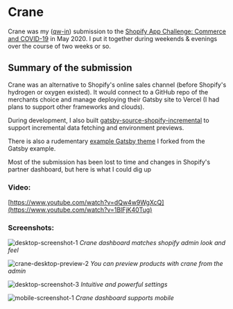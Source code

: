 # Crane

Crane was my ([qw-in](https://github.com/qw-in)) submission to the [Shopify App Challenge: Commerce and COVID-19](https://www.shopify.com/partners/blog/shopify-app-challenge?itcat=partner_blog&itterm=app_challenge_winners#) in May 2020. I put it together during weekends & evenings over the course of two weeks or so.  

## Summary of the submission

Crane was an alternative to Shopify's online sales channel (before Shopify's hydrogen or oxygen existed). It would connect to a GitHub repo of the merchants choice and manage deploying their Gatsby site to Vercel (I had plans to support other frameworks and clouds).

During development, I also built [gatsby-source-shopify-incremental](https://github.com/dignified-org/gatsby-source-shopify-incremental) to support incremental data fetching and environment previews.

There is also a rudementary [example Gatsby theme](https://github.com/dignified-org/gatsby-starter-crane) I forked from the Gatsby example.

Most of the submission has been lost to time and changes in Shopify's partner dashboard, but here is what I could dig up

### Video:
[https://www.youtube.com/watch?v=dQw4w9WgXcQ](https://www.youtube.com/watch?v=1BlFjK40Tug)


### Screenshots:

![desktop-screenshot-1](https://github.com/dignified-org/crane/assets/19194187/83f70d27-3630-4ec6-87f7-84c692f29dc6)
_Crane dashboard matches shopify admin look and feel_

![crane-desktop-preview-2](https://github.com/dignified-org/crane/assets/19194187/b3776640-bfca-437a-b422-3707d16ac831)
_You can preview products with crane from the admin_

![desktop-screenshot-3](https://github.com/dignified-org/crane/assets/19194187/2bdc652a-f4f1-40cc-a6dd-6385c61dd87f)
_Intuitive and powerful settings_


![mobile-screenshot-1](https://github.com/dignified-org/crane/assets/19194187/8257d2d2-d901-41ab-9a53-c9ff5aeb6c3e)
_Crane dashboard supports mobile_
